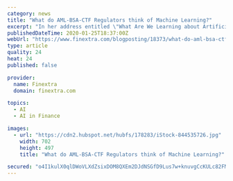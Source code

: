 ```yaml
---
category: news
title: "What do AML-BSA-CTF Regulators think of Machine Learning?"
excerpt: "In her address entitled \"What Are We Learning about Artificial Intelligence in Financial Services?\", she told delegates she is optimistic about the potential for AI and machine learning in ..."
publishedDateTime: 2020-01-25T18:37:00Z
webUrl: "https://www.finextra.com/blogposting/18373/what-do-aml-bsa-ctf-regulators-think-of-machine-learning"
type: article
quality: 24
heat: 24
published: false

provider:
  name: Finextra
  domain: finextra.com

topics:
  - AI
  - AI in Finance

images:
  - url: "https://cdn2.hubspot.net/hubfs/178283/iStock-844535726.jpg"
    width: 702
    height: 497
    title: "What do AML-BSA-CTF Regulators think of Machine Learning?"

secured: "o4I1kulX0qlDWoVLXdZsixDOM8QXEm2DJdNSGfD9Lus7w+knuvgCcKULc82FMz+jXE0OEz+nch3kPf00j8hNEEGahyjdGAu8/rU+PgI3xIdvXnO9cfppmUyGZwkceoO6qvF27LLPCMENYqowMUCdFpBWLm397ZAoM5x2O7QlRjf7fs6JSWHeHKJL7L68Y77VRaUzxLsQOUnNLqDSrLHDj47SfRmWVtF1UmbuXD8qMVSb3kiQeRqGdnzV2EIt7LtsRWZsA99M1yFV0gSlKYI3Lo1VxPDJxVsGZlYtUYwACi0TIdxmuk7Ko2o3/ghX3JKT;YN052tfG9leIdwN4X3ZGjg=="
---
```


